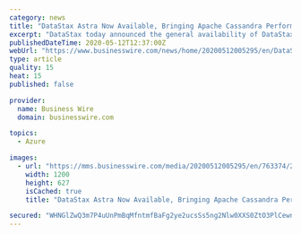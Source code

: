 ```yaml
---
category: news
title: "DataStax Astra Now Available, Bringing Apache Cassandra Performance, Reliability, and Scale to the Cloud"
excerpt: "DataStax today announced the general availability of DataStax Astra, a database-as-a-service (DBaaS) for Apache Cassandra™ applications, simplifying c"
publishedDateTime: 2020-05-12T12:37:00Z
webUrl: "https://www.businesswire.com/news/home/20200512005295/en/DataStax-Astra-Bringing-Apache-Cassandra-Performance-Reliability"
type: article
quality: 15
heat: 15
published: false

provider:
  name: Business Wire
  domain: businesswire.com

topics:
  - Azure

images:
  - url: "https://mms.businesswire.com/media/20200512005295/en/763374/23/CM2019263_-_custom_logo-250x100.jpg"
    width: 1200
    height: 627
    isCached: true
    title: "DataStax Astra Now Available, Bringing Apache Cassandra Performance, Reliability, and Scale to the Cloud"

secured: "WHNGlZwQ3m7P4uUnPmBqMfntmfBaFg2ye2ucsSs5ng2Nlw0XXS0ZtO3PlCewn+EkHTRM9i8xhX87eIp9zpZc4Oykv0yM3i18wrlfo5KO2jKDYs5htc+HAOkxpsHXpNQkZL3eeZdahD033fqoqAmvzGqpuA8FsWXEQ2wkZRG1W3sMOKOTxDofdMfyZM2Tne4dRHVYXfF8UoJUkILKSxWm8pWd8dmFOBkjdRVTUrNhMcD9KnSdP1TsPmdC8pB7RHBqTL+9hmLXnsFwlNoBrFpsnpfsT+tbRL5d47o2sm2Z4ufYdTQtYM8s2qKiNQnSCtnh;lff5G9pdo/hYB6S5tE5sdQ=="
---
```



